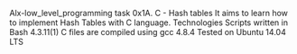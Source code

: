 Alx-low_level_programming task
0x1A. C - Hash tables
It aims to learn how to implement Hash Tables with C language.
Technologies
Scripts written in Bash 4.3.11(1)
C files are compiled using gcc 4.8.4
Tested on Ubuntu 14.04 LTS
